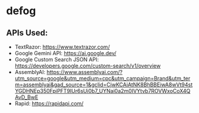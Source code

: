 # defog
## APIs Used: 
- TextRazor: https://www.textrazor.com/
- Google Gemini API: https://ai.google.dev/
- Google Custom Search JSON API: https://developers.google.com/custom-search/v1/overview
- AssemblyAI: https://www.assemblyai.com/?utm_source=google&utm_medium=cpc&utm_campaign=Brand&utm_term=assemblyai&gad_source=1&gclid=CjwKCAiAtNK8BhBBEiwA8wVt94stYGDHNEp350FpiPFT9IUr6sUi0b7_UYNai0a2m0IVYtvb7ROVWxoCoX4QAvD_BwE
- Rapid: https://rapidapi.com/